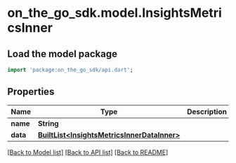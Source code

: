 # on_the_go_sdk.model.InsightsMetricsInner

## Load the model package
```dart
import 'package:on_the_go_sdk/api.dart';
```

## Properties
Name | Type | Description | Notes
------------ | ------------- | ------------- | -------------
**name** | **String** |  | [optional] 
**data** | [**BuiltList&lt;InsightsMetricsInnerDataInner&gt;**](InsightsMetricsInnerDataInner.md) |  | [optional] 

[[Back to Model list]](../README.md#documentation-for-models) [[Back to API list]](../README.md#documentation-for-api-endpoints) [[Back to README]](../README.md)


